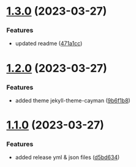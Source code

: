 # [1.3.0](https://github.com/manthanank/dailydotdevcard/compare/v1.2.0...v1.3.0) (2023-03-27)


### Features

* updated readme ([471a1cc](https://github.com/manthanank/dailydotdevcard/commit/471a1cc7babc95cb6d2f841e94e7cedacc78aa26))



# [1.2.0](https://github.com/manthanank/dailydotdevcard/compare/v1.1.0...v1.2.0) (2023-03-27)


### Features

* added theme jekyll-theme-cayman ([9b6f1b8](https://github.com/manthanank/dailydotdevcard/commit/9b6f1b89ce3414eed5f1052fc6d5c3ad3b7185e6))



# [1.1.0](https://github.com/manthanank/dailydotdevcard/compare/d5bd6341126ff67426076e0c2a2ff81a6854eed1...v1.1.0) (2023-03-27)


### Features

* added release yml & json files ([d5bd634](https://github.com/manthanank/dailydotdevcard/commit/d5bd6341126ff67426076e0c2a2ff81a6854eed1))



